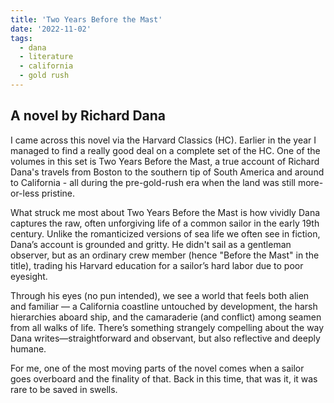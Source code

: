 ```yaml
---
title: 'Two Years Before the Mast'
date: '2022-11-02'
tags:
  - dana
  - literature
  - california
  - gold rush
---
```


## A novel by Richard Dana

I came across this novel via the Harvard Classics (HC). Earlier in the year I managed to find a really good deal on a complete set of the HC. One of the volumes in this set is Two Years Before the Mast, a true account of Richard Dana's travels from Boston to the southern tip of South America and around to California - all during the pre-gold-rush era when the land was still more-or-less pristine.

What struck me most about Two Years Before the Mast is how vividly Dana captures the raw, often unforgiving life of a common sailor in the early 19th century. Unlike the romanticized versions of sea life we often see in fiction, Dana’s account is grounded and gritty. He didn't sail as a gentleman observer, but as an ordinary crew member (hence "Before the Mast" in the title), trading his Harvard education for a sailor’s hard labor due to poor eyesight.

Through his eyes (no pun intended), we see a world that feels both alien and familiar — a California coastline untouched by development, the harsh hierarchies aboard ship, and the camaraderie (and conflict) among seamen from all walks of life. There’s something strangely compelling about the way Dana writes—straightforward and observant, but also reflective and deeply humane.

For me, one of the most moving parts of the novel comes when a sailor goes overboard and the finality of that. Back in this time, that was it, it was rare to be saved in swells.
